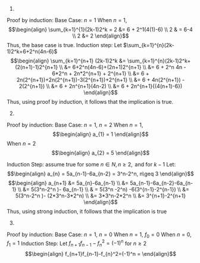 1.
Proof by induction:
Base Case: $n = 1$
When $n=1$, 
$$\begin{align}
\sum_{k=1}^{1}(2k-1)2^k = 2 &=  6 + 2^1(4(1)-6) \\
2 & =  6-4 \\
2 &= 2
\end{align}$$
Thus, the base case is true.
Induction step: 
Let $\sum_{k=1}^{n}(2k-1)2^k=6+2^n(4n-6)$
$$\begin{align}
\sum_{k=1}^{n+1} (2k-1)2^k &= \sum_{k=1}^{n}(2k-1)2^k+(2(n+1)-1)2^{n+1} \\
&= 6+2^n(4n-6)+(2n+1)2^{n+1} \\
&= 6 + 2^n 4n - 6*2^n + 2n*2^{n+1} + 2^{n+1} \\
&= 6 + 2n(2^{n+1})+2n(2^{n+1})-3(2^{n+1})+2^{n+1} \\
&= 6 + 4n(2^{n+1}) - 2(2^{n+1}) \\
&= 6 + 2n^{n+1}(4n-2) \\
&= 6 + 2n^{n+1}{(4(n+1)-6})
\end{align}$$
Thus, using proof by induction, it follows that the implication is true.

2.
Proof by induction:
Base Case: $n = 1$, $n = 2$
When $n = 1$,
$$\begin{align}
a_{1} = 1
\end{align}$$
When $n = 2$
$$\begin{align}
a_{2} = 5
\end{align}$$

Induction Step: assume true for some $n \in N, n \geq2,  \text{ and for } k-1$
Let:
$$\begin{align}
a_{n} = 5a_{n-1}-6a_{n-2} = 3^n-2^n, n\geq 3
\end{align}$$
$$\begin{align}
a_{n+1} &= 5a_{n}-6a_{n-1} \\
&= 5a_{n-1}-6a_{n-2}-6a_{n-1} \\
&= 5(3^n-2^n )- 6a_{n-1} \\
& = 5(3^n -2^n) -6(3^{n-1}-2^{n-1}) \\
&= 5(3^n-2^n )- (2*3^n-3*2^n) \\
&= 3*3^n-2*2^n \\
&= 3^{n+1}-2^{n+1}
\end{align}$$
Thus, using strong induction, it follows that the implication is true

3.
Proof by induction:
Base Case: $n = 1$, $n = 0$
When $n=1$, $f_{0}=0$
When $n =0, f_{1}=1$
Induction Step:
Let $f_{n+1}f_{n-1}-f^2_{n}=(-1)^n$ for $n \geq 2$
$$\begin{align}
f_{n+1}f_{n-1}-f_{n}^2=(-1)^n = 
\end{align}$$